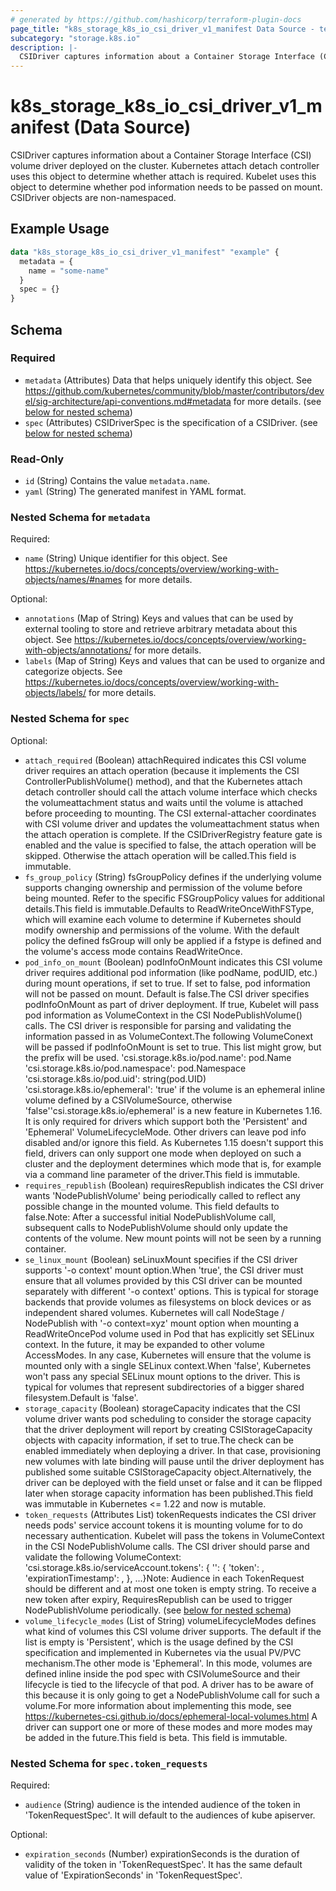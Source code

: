 ```yaml
---
# generated by https://github.com/hashicorp/terraform-plugin-docs
page_title: "k8s_storage_k8s_io_csi_driver_v1_manifest Data Source - terraform-provider-k8s"
subcategory: "storage.k8s.io"
description: |-
  CSIDriver captures information about a Container Storage Interface (CSI) volume driver deployed on the cluster. Kubernetes attach detach controller uses this object to determine whether attach is required. Kubelet uses this object to determine whether pod information needs to be passed on mount. CSIDriver objects are non-namespaced.
---
```


# k8s_storage_k8s_io_csi_driver_v1_manifest (Data Source)

CSIDriver captures information about a Container Storage Interface (CSI) volume driver deployed on the cluster. Kubernetes attach detach controller uses this object to determine whether attach is required. Kubelet uses this object to determine whether pod information needs to be passed on mount. CSIDriver objects are non-namespaced.

## Example Usage

```terraform
data "k8s_storage_k8s_io_csi_driver_v1_manifest" "example" {
  metadata = {
    name = "some-name"
  }
  spec = {}
}
```

<!-- schema generated by tfplugindocs -->
## Schema

### Required

- `metadata` (Attributes) Data that helps uniquely identify this object. See https://github.com/kubernetes/community/blob/master/contributors/devel/sig-architecture/api-conventions.md#metadata for more details. (see [below for nested schema](#nestedatt--metadata))
- `spec` (Attributes) CSIDriverSpec is the specification of a CSIDriver. (see [below for nested schema](#nestedatt--spec))

### Read-Only

- `id` (String) Contains the value `metadata.name`.
- `yaml` (String) The generated manifest in YAML format.

<a id="nestedatt--metadata"></a>
### Nested Schema for `metadata`

Required:

- `name` (String) Unique identifier for this object. See https://kubernetes.io/docs/concepts/overview/working-with-objects/names/#names for more details.

Optional:

- `annotations` (Map of String) Keys and values that can be used by external tooling to store and retrieve arbitrary metadata about this object. See https://kubernetes.io/docs/concepts/overview/working-with-objects/annotations/ for more details.
- `labels` (Map of String) Keys and values that can be used to organize and categorize objects. See https://kubernetes.io/docs/concepts/overview/working-with-objects/labels/ for more details.


<a id="nestedatt--spec"></a>
### Nested Schema for `spec`

Optional:

- `attach_required` (Boolean) attachRequired indicates this CSI volume driver requires an attach operation (because it implements the CSI ControllerPublishVolume() method), and that the Kubernetes attach detach controller should call the attach volume interface which checks the volumeattachment status and waits until the volume is attached before proceeding to mounting. The CSI external-attacher coordinates with CSI volume driver and updates the volumeattachment status when the attach operation is complete. If the CSIDriverRegistry feature gate is enabled and the value is specified to false, the attach operation will be skipped. Otherwise the attach operation will be called.This field is immutable.
- `fs_group_policy` (String) fsGroupPolicy defines if the underlying volume supports changing ownership and permission of the volume before being mounted. Refer to the specific FSGroupPolicy values for additional details.This field is immutable.Defaults to ReadWriteOnceWithFSType, which will examine each volume to determine if Kubernetes should modify ownership and permissions of the volume. With the default policy the defined fsGroup will only be applied if a fstype is defined and the volume's access mode contains ReadWriteOnce.
- `pod_info_on_mount` (Boolean) podInfoOnMount indicates this CSI volume driver requires additional pod information (like podName, podUID, etc.) during mount operations, if set to true. If set to false, pod information will not be passed on mount. Default is false.The CSI driver specifies podInfoOnMount as part of driver deployment. If true, Kubelet will pass pod information as VolumeContext in the CSI NodePublishVolume() calls. The CSI driver is responsible for parsing and validating the information passed in as VolumeContext.The following VolumeConext will be passed if podInfoOnMount is set to true. This list might grow, but the prefix will be used. 'csi.storage.k8s.io/pod.name': pod.Name 'csi.storage.k8s.io/pod.namespace': pod.Namespace 'csi.storage.k8s.io/pod.uid': string(pod.UID) 'csi.storage.k8s.io/ephemeral': 'true' if the volume is an ephemeral inline volume                                defined by a CSIVolumeSource, otherwise 'false''csi.storage.k8s.io/ephemeral' is a new feature in Kubernetes 1.16. It is only required for drivers which support both the 'Persistent' and 'Ephemeral' VolumeLifecycleMode. Other drivers can leave pod info disabled and/or ignore this field. As Kubernetes 1.15 doesn't support this field, drivers can only support one mode when deployed on such a cluster and the deployment determines which mode that is, for example via a command line parameter of the driver.This field is immutable.
- `requires_republish` (Boolean) requiresRepublish indicates the CSI driver wants 'NodePublishVolume' being periodically called to reflect any possible change in the mounted volume. This field defaults to false.Note: After a successful initial NodePublishVolume call, subsequent calls to NodePublishVolume should only update the contents of the volume. New mount points will not be seen by a running container.
- `se_linux_mount` (Boolean) seLinuxMount specifies if the CSI driver supports '-o context' mount option.When 'true', the CSI driver must ensure that all volumes provided by this CSI driver can be mounted separately with different '-o context' options. This is typical for storage backends that provide volumes as filesystems on block devices or as independent shared volumes. Kubernetes will call NodeStage / NodePublish with '-o context=xyz' mount option when mounting a ReadWriteOncePod volume used in Pod that has explicitly set SELinux context. In the future, it may be expanded to other volume AccessModes. In any case, Kubernetes will ensure that the volume is mounted only with a single SELinux context.When 'false', Kubernetes won't pass any special SELinux mount options to the driver. This is typical for volumes that represent subdirectories of a bigger shared filesystem.Default is 'false'.
- `storage_capacity` (Boolean) storageCapacity indicates that the CSI volume driver wants pod scheduling to consider the storage capacity that the driver deployment will report by creating CSIStorageCapacity objects with capacity information, if set to true.The check can be enabled immediately when deploying a driver. In that case, provisioning new volumes with late binding will pause until the driver deployment has published some suitable CSIStorageCapacity object.Alternatively, the driver can be deployed with the field unset or false and it can be flipped later when storage capacity information has been published.This field was immutable in Kubernetes <= 1.22 and now is mutable.
- `token_requests` (Attributes List) tokenRequests indicates the CSI driver needs pods' service account tokens it is mounting volume for to do necessary authentication. Kubelet will pass the tokens in VolumeContext in the CSI NodePublishVolume calls. The CSI driver should parse and validate the following VolumeContext: 'csi.storage.k8s.io/serviceAccount.tokens': {  '<audience>': {    'token': <token>,    'expirationTimestamp': <expiration timestamp in RFC3339>,  },  ...}Note: Audience in each TokenRequest should be different and at most one token is empty string. To receive a new token after expiry, RequiresRepublish can be used to trigger NodePublishVolume periodically. (see [below for nested schema](#nestedatt--spec--token_requests))
- `volume_lifecycle_modes` (List of String) volumeLifecycleModes defines what kind of volumes this CSI volume driver supports. The default if the list is empty is 'Persistent', which is the usage defined by the CSI specification and implemented in Kubernetes via the usual PV/PVC mechanism.The other mode is 'Ephemeral'. In this mode, volumes are defined inline inside the pod spec with CSIVolumeSource and their lifecycle is tied to the lifecycle of that pod. A driver has to be aware of this because it is only going to get a NodePublishVolume call for such a volume.For more information about implementing this mode, see https://kubernetes-csi.github.io/docs/ephemeral-local-volumes.html A driver can support one or more of these modes and more modes may be added in the future.This field is beta. This field is immutable.

<a id="nestedatt--spec--token_requests"></a>
### Nested Schema for `spec.token_requests`

Required:

- `audience` (String) audience is the intended audience of the token in 'TokenRequestSpec'. It will default to the audiences of kube apiserver.

Optional:

- `expiration_seconds` (Number) expirationSeconds is the duration of validity of the token in 'TokenRequestSpec'. It has the same default value of 'ExpirationSeconds' in 'TokenRequestSpec'.
